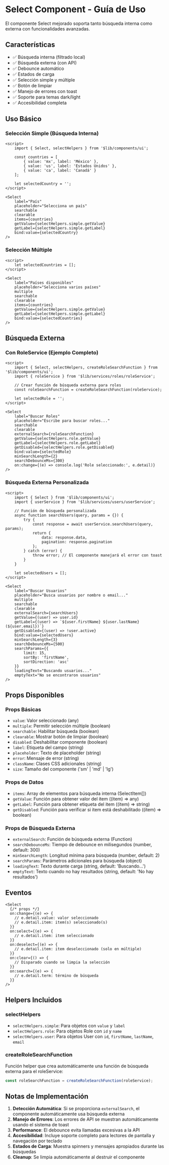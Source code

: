 # Select Component - Guía de Uso

El componente Select mejorado soporta tanto búsqueda interna como externa con funcionalidades avanzadas.

## Características

- ✅ Búsqueda interna (filtrado local)
- ✅ Búsqueda externa (con API)
- ✅ Debounce automático
- ✅ Estados de carga
- ✅ Selección simple y múltiple
- ✅ Botón de limpiar
- ✅ Manejo de errores con toast
- ✅ Soporte para temas dark/light
- ✅ Accesibilidad completa

## Uso Básico

### Selección Simple (Búsqueda Interna)

```svelte
<script>
	import { Select, selectHelpers } from '$lib/components/ui';

	const countries = [
		{ value: 'mx', label: 'México' },
		{ value: 'us', label: 'Estados Unidos' },
		{ value: 'ca', label: 'Canadá' }
	];

	let selectedCountry = '';
</script>

<Select
	label="País"
	placeholder="Selecciona un país"
	searchable
	clearable
	items={countries}
	getValue={selectHelpers.simple.getValue}
	getLabel={selectHelpers.simple.getLabel}
	bind:value={selectedCountry}
/>
```

### Selección Múltiple

```svelte
<script>
	let selectedCountries = [];
</script>

<Select
	label="Países disponibles"
	placeholder="Selecciona varios países"
	multiple
	searchable
	clearable
	items={countries}
	getValue={selectHelpers.simple.getValue}
	getLabel={selectHelpers.simple.getLabel}
	bind:value={selectedCountries}
/>
```

## Búsqueda Externa

### Con RoleService (Ejemplo Completo)

```svelte
<script>
	import { Select, selectHelpers, createRoleSearchFunction } from '$lib/components/ui';
	import { roleService } from '$lib/services/roles/roleService';

	// Crear función de búsqueda externa para roles
	const roleSearchFunction = createRoleSearchFunction(roleService);

	let selectedRole = '';
</script>

<Select
	label="Buscar Roles"
	placeholder="Escribe para buscar roles..."
	searchable
	clearable
	externalSearch={roleSearchFunction}
	getValue={selectHelpers.role.getValue}
	getLabel={selectHelpers.role.getLabel}
	getDisabled={selectHelpers.role.getDisabled}
	bind:value={selectedRole}
	minSearchLength={2}
	searchDebounceMs={300}
	on:change={(e) => console.log('Role seleccionado:', e.detail)}
/>
```

### Búsqueda Externa Personalizada

```svelte
<script>
	import { Select } from '$lib/components/ui';
	import { userService } from '$lib/services/users/userService';

	// Función de búsqueda personalizada
	async function searchUsers(query, params = {}) {
		try {
			const response = await userService.searchUsers(query, params);
			return {
				data: response.data,
				pagination: response.pagination
			};
		} catch (error) {
			throw error; // El componente manejará el error con toast
		}
	}

	let selectedUsers = [];
</script>

<Select
	label="Buscar Usuarios"
	placeholder="Busca usuarios por nombre o email..."
	multiple
	searchable
	clearable
	externalSearch={searchUsers}
	getValue={(user) => user.id}
	getLabel={(user) => `${user.firstName} ${user.lastName} (${user.email})`}
	getDisabled={(user) => !user.active}
	bind:value={selectedUsers}
	minSearchLength={3}
	searchDebounceMs={500}
	searchParams={{
		limit: 15,
		sortBy: 'firstName',
		sortDirection: 'asc'
	}}
	loadingText="Buscando usuarios..."
	emptyText="No se encontraron usuarios"
/>
```

## Props Disponibles

### Props Básicas

- `value`: Valor seleccionado (any)
- `multiple`: Permitir selección múltiple (boolean)
- `searchable`: Habilitar búsqueda (boolean)
- `clearable`: Mostrar botón de limpiar (boolean)
- `disabled`: Deshabilitar componente (boolean)
- `label`: Etiqueta del campo (string)
- `placeholder`: Texto de placeholder (string)
- `error`: Mensaje de error (string)
- `className`: Clases CSS adicionales (string)
- `size`: Tamaño del componente ('sm' | 'md' | 'lg')

### Props de Datos

- `items`: Array de elementos para búsqueda interna (SelectItem[])
- `getValue`: Función para obtener valor del item ((item) => any)
- `getLabel`: Función para obtener etiqueta del item ((item) => string)
- `getDisabled`: Función para verificar si item está deshabilitado ((item) => boolean)

### Props de Búsqueda Externa

- `externalSearch`: Función de búsqueda externa (Function)
- `searchDebounceMs`: Tiempo de debounce en milisegundos (number, default: 300)
- `minSearchLength`: Longitud mínima para búsqueda (number, default: 2)
- `searchParams`: Parámetros adicionales para búsqueda (object)
- `loadingText`: Texto durante carga (string, default: 'Buscando...')
- `emptyText`: Texto cuando no hay resultados (string, default: 'No hay resultados')

## Eventos

```svelte
<Select
  {/* props */}
  on:change={(e) => {
    // e.detail.value: valor seleccionado
    // e.detail.item: item(s) seleccionado(s)
  }}
  on:select={(e) => {
    // e.detail.item: item seleccionado
  }}
  on:deselect={(e) => {
    // e.detail.item: item deseleccionado (solo en múltiple)
  }}
  on:clear={() => {
    // Disparado cuando se limpia la selección
  }}
  on:search={(e) => {
    // e.detail.term: término de búsqueda
  }}
/>
```

## Helpers Incluidos

### selectHelpers

- `selectHelpers.simple`: Para objetos con `value` y `label`
- `selectHelpers.role`: Para objetos Role con `id` y `name`
- `selectHelpers.user`: Para objetos User con `id`, `firstName`, `lastName`, `email`

### createRoleSearchFunction

Función helper que crea automáticamente una función de búsqueda externa para el roleService:

```javascript
const roleSearchFunction = createRoleSearchFunction(roleService);
```

## Notas de Implementación

1. **Detección Automática**: Si se proporciona `externalSearch`, el componente automáticamente usa búsqueda externa
2. **Manejo de Errores**: Los errores de API se muestran automáticamente usando el sistema de toast
3. **Performance**: El debounce evita llamadas excesivas a la API
4. **Accesibilidad**: Incluye soporte completo para lectores de pantalla y navegación por teclado
5. **Estados de Carga**: Muestra spinners y mensajes apropiados durante las búsquedas
6. **Cleanup**: Se limpia automáticamente al destruir el componente

